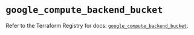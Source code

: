 # `google_compute_backend_bucket`

Refer to the Terraform Registry for docs: [`google_compute_backend_bucket`](https://registry.terraform.io/providers/hashicorp/google/5.13.0/docs/resources/compute_backend_bucket).
